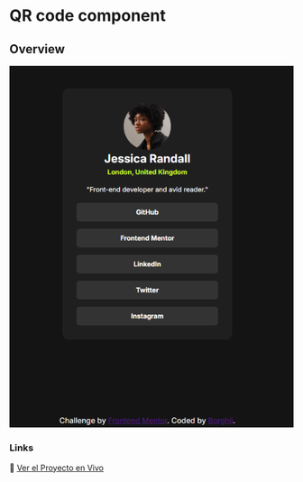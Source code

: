 # QR code component 

## Overview


![alt text](docs/image.png)

### Links

🚀 [Ver el Proyecto en Vivo](https://borghii.github.io/QR-code-html-css-1/)

